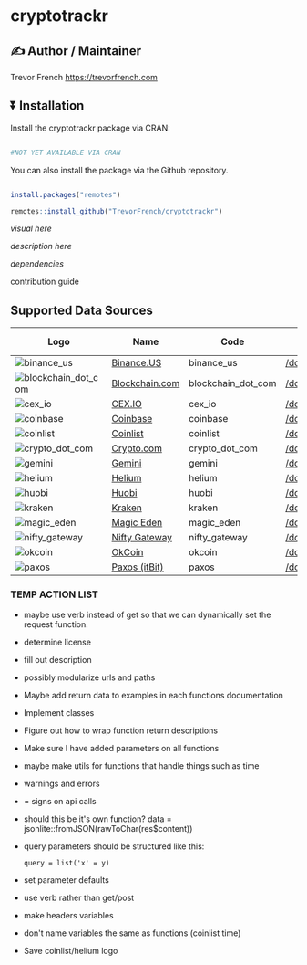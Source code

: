# cryptotrackr

## :writing_hand: Author / Maintainer

Trevor French <https://trevorfrench.com>

## :arrow_double_down: Installation

Install the cryptotrackr package via CRAN:

``` r

#NOT YET AVAILABLE VIA CRAN
```

You can also install the package via the Github repository.

``` r

install.packages("remotes")

remotes::install_github("TrevorFrench/cryptotrackr")
```

*visual here*

*description here*

*dependencies*

contribution guide

## Supported Data Sources

| Logo                                                                                                                                    | Name                                             | Code               | cryptotrackr Docs                                                                                                | Exchange Docs                                                                                          | Source Code                                                                                              |
|------------|------------|------------|------------|------------|------------|
| ![binance_us](https://user-images.githubusercontent.com/1294454/65177307-217b7c80-da5f-11e9-876e-0b748ba0a358.jpg)                      | [Binance.US](https://binance.us/)                | binance_us         | [/docs/binance_us.md](https://github.com/TrevorFrench/cryptotrackr/blob/main/docs/binance_us.md)                 | [🏢](https://docs.binance.us/)                                                                         | [/R/binance_us.R](https://github.com/TrevorFrench/cryptotrackr/blob/main/R/binance_us.R)                 |
| ![blockchain_dot_com](https://user-images.githubusercontent.com/1294454/147515585-1296e91b-7398-45e5-9d32-f6121538533f.jpeg)            | [Blockchain.com](https://www.blockchain.com/en/) | blockchain_dot_com | [/docs/blockchain_dot_com.md](https://github.com/TrevorFrench/cryptotrackr/blob/main/docs/blockchain_dot_com.md) | [🏢](https://api.blockchain.com/v3/#/)                                                                 | [/R/blockchain_dot_com.R](https://github.com/TrevorFrench/cryptotrackr/blob/main/R/blockchain_dot_com.R) |
| ![cex_io](https://user-images.githubusercontent.com/1294454/27766442-8ddc33b0-5ed8-11e7-8b98-f786aef0f3c9.jpg)                          | [CEX.IO](https://cex.io/)                        | cex_io             | [/docs/cex_io.md](https://github.com/TrevorFrench/cryptotrackr/blob/main/docs/cex_io.md)                         | [🏢](https://docs.cex.io/#cex-io-api-introduction)                                                     | [/R/cex_io.R](https://github.com/TrevorFrench/cryptotrackr/blob/main/R/cex_io.R)                         |
| ![coinbase](https://user-images.githubusercontent.com/1294454/40811661-b6eceae2-653a-11e8-829e-10bfadb078cf.jpg)                        | [Coinbase](https://www.coinbase.com/)            | coinbase           | [/docs/coinbase.md](https://github.com/TrevorFrench/cryptotrackr/blob/main/docs/coinbase.md)                     | [🏢](https://docs.cloud.coinbase.com/advanced-trade-api/reference)                                     | [/R/coinbase.R](https://github.com/TrevorFrench/cryptotrackr/blob/main/R/coinbase.R)                     |
| ![coinlist](https://coinlist.co/assets/shared/coinlist_logo_black-0a6489d220c15f8f95242acb727bacbdd9d8b36ed91027ed7af138992dcbb4ce.svg) | [Coinlist](https://coinlist.co/)                 | coinlist           | [/docs/coinlist.md](https://github.com/TrevorFrench/cryptotrackr/blob/main/docs/coinlist.md)                     | [🏢](https://trade-docs.coinlist.co/#introduction)                                                     | [/R/coinlist.R](https://github.com/TrevorFrench/cryptotrackr/blob/main/R/coinlist.R)                     |
| ![crypto_dot_com](https://user-images.githubusercontent.com/1294454/147792121-38ed5e36-c229-48d6-b49a-48d05fc19ed4.jpeg)                | [Crypto.com](https://crypto.com/)                | crypto_dot_com     | [/docs/crypto_dot_com.md](https://github.com/TrevorFrench/cryptotrackr/blob/main/docs/crypto_dot_com.md)         | [🏢](https://exchange-docs.crypto.com/spot/index.html)                                                 | [/R/crypto_dot_com.R](https://github.com/TrevorFrench/cryptotrackr/blob/main/R/crypto_com.R)             |
| ![gemini](https://user-images.githubusercontent.com/1294454/27816857-ce7be644-6096-11e7-82d6-3c257263229c.jpg)                          | [Gemini](https://www.gemini.com/)                | gemini             | [/docs/gemini.md](https://github.com/TrevorFrench/cryptotrackr/blob/main/docs/gemini.md)                         | [🏢](https://docs.gemini.com/rest-api/)                                                                | [/R/gemini.R](https://github.com/TrevorFrench/cryptotrackr/blob/main/R/gemini.R)                         |
| ![helium](https://docs.helium.com/img/icons/logoblack.svg)                                                                              | [Helium](https://www.helium.com/)                | helium             | [/docs/helium.md](https://github.com/TrevorFrench/cryptotrackr/blob/main/docs/helium.md)                         | [🏢](https://docs.helium.com/api/)                                                                     | [/R/helium.R](https://github.com/TrevorFrench/cryptotrackr/blob/main/R/helium.R)                         |
| ![huobi](https://user-images.githubusercontent.com/1294454/85734211-85755480-b705-11ea-8b35-0b7f1db33a2f.jpg)                           | [Huobi](https://www.huobi.com/)                  | huobi              | [/docs/huobi.md](https://github.com/TrevorFrench/cryptotrackr/blob/main/docs/huobi.md)                           | [🏢](https://huobiapi.github.io/docs/spot/v1/en/)                                                      | [/R/huobi.R](https://github.com/TrevorFrench/cryptotrackr/blob/main/R/huobi.R)                           |
| ![kraken](https://user-images.githubusercontent.com/51840849/76173629-fc67fb00-61b1-11ea-84fe-f2de582f58a3.jpg)                         | [Kraken](https://www.kraken.com/)                | kraken             | [/docs/kraken.md](https://github.com/TrevorFrench/cryptotrackr/blob/main/docs/kraken.md)                         | [🏢](https://docs.kraken.com/rest/)                                                                    | [/R/kraken.R](https://github.com/TrevorFrench/cryptotrackr/blob/main/R/kraken.R)                         |
| ![magic_eden](https://dka575ofm4ao0.cloudfront.net/pages-transactional_logos/retina/271035/ME_Full_Gradient.png)                        | [Magic Eden](https://magiceden.io/)              | magic_eden         | [/docs/magic_eden.md](https://github.com/TrevorFrench/cryptotrackr/blob/main/docs/magic_eden.md)                 | [🏢](https://api.magiceden.dev/)                                                                       | [/R/magic_eden.R](https://github.com/TrevorFrench/cryptotrackr/blob/main/R/magic_eden.R)                 |
| ![nifty_gateway](https://encrypted-tbn0.gstatic.com/images?q=tbn:ANd9GcSrQfBZIOmocIpXpnQxeaKB2X81gSYfJ7X1Ww&usqp=CAU)                   | [Nifty Gateway](https://www.niftygateway.com/)   | nifty_gateway      | [/docs/nifty_gateway.md](https://github.com/TrevorFrench/cryptotrackr/blob/main/docs/nifty_gateway.md)           | [🏢](https://niftygateway.notion.site/Nifty-Gateway-OAuth-Public-API-12d0a73c3ca24ab096084fa0334ba895) | [/R/nifty_gateway.R](https://github.com/TrevorFrench/cryptotrackr/blob/main/R/nifty_gateway.R)           |
| ![okcoin](https://user-images.githubusercontent.com/51840849/87295551-102fbf00-c50e-11ea-90a9-462eebba5829.jpg)                         | [OkCoin](https://www.okcoin.com/)                | okcoin             | [/docs/okcoin.md](https://github.com/TrevorFrench/cryptotrackr/blob/main/docs/okcoin.md)                         | [🏢](https://www.okcoin.com/docs/en/)                                                                  | [/R/okcoin.R](https://github.com/TrevorFrench/cryptotrackr/blob/main/R/okcoin.R)                         |
| ![paxos](https://user-images.githubusercontent.com/1294454/27822159-66153620-60ad-11e7-89e7-005f6d7f3de0.jpg)                           | [Paxos (itBit)](https://paxos.com/itbit/)        | paxos              | [/docs/paxos.md](https://github.com/TrevorFrench/cryptotrackr/blob/main/docs/paxos.md)                           | [🏢](https://developer.paxos.com/docs/v2/api)                                                          | [/R/paxos.R](https://github.com/TrevorFrench/cryptotrackr/blob/main/R/paxos.R)                           |

### TEMP ACTION LIST

-   maybe use verb instead of get so that we can dynamically set the request function.

-   determine license

-   fill out description

-   possibly modularize urls and paths

-   Maybe add return data to examples in each functions documentation

-   Implement classes

-   Figure out how to wrap function return descriptions

-   Make sure I have added parameters on all functions

-   maybe make utils for functions that handle things such as time

-   warnings and errors

-   = signs on api calls

-   should this be it's own function? data = jsonlite::fromJSON(rawToChar(res\$content))

-   query parameters should be structured like this:

        query = list('x' = y)

-   set parameter defaults

-   use verb rather than get/post

-   make headers variables

-   don't name variables the same as functions (coinlist time)

-   Save coinlist/helium logo
